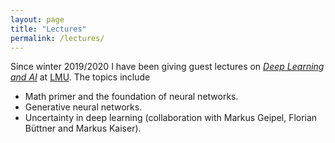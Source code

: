 ```yaml
---
layout: page
title: "Lectures"
permalink: /lectures/
---
```

Since winter 2019/2020 I have been giving guest lectures on [*Deep Learning and AI*](https://www.dbs.ifi.lmu.de/cms/studium_lehre/lehre_master/deep1920/index.html) at [LMU](https://www.lmu.de/de/index.html). The topics include
- Math primer and the foundation of neural networks.
- Generative neural networks.
- Uncertainty in deep learning (collaboration with Markus Geipel, Florian Büttner and Markus Kaiser).
